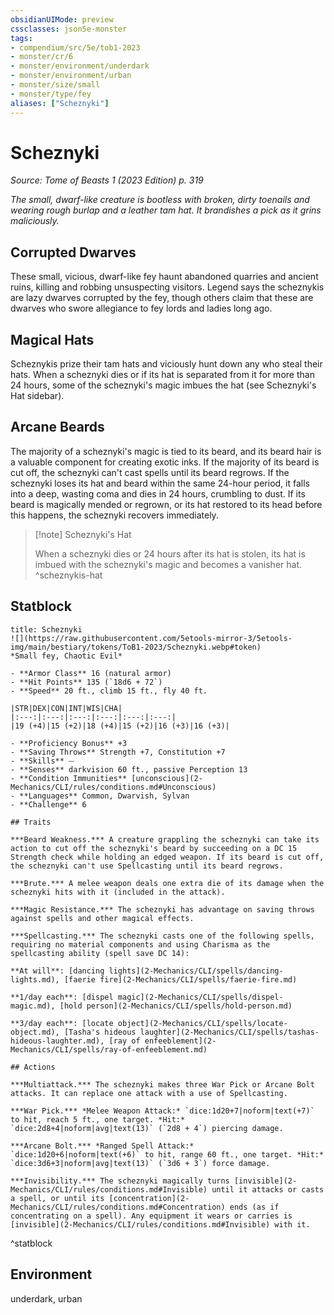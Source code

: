 ```yaml
---
obsidianUIMode: preview
cssclasses: json5e-monster
tags:
- compendium/src/5e/tob1-2023
- monster/cr/6
- monster/environment/underdark
- monster/environment/urban
- monster/size/small
- monster/type/fey
aliases: ["Scheznyki"]
---
```

# Scheznyki
*Source: Tome of Beasts 1 (2023 Edition) p. 319*  

*The small, dwarf-like creature is bootless with broken, dirty toenails and wearing rough burlap and a leather tam hat. It brandishes a pick as it grins maliciously.*

## Corrupted Dwarves

These small, vicious, dwarf-like fey haunt abandoned quarries and ancient ruins, killing and robbing unsuspecting visitors. Legend says the scheznykis are lazy dwarves corrupted by the fey, though others claim that these are dwarves who swore allegiance to fey lords and ladies long ago.

## Magical Hats

Scheznykis prize their tam hats and viciously hunt down any who steal their hats. When a scheznyki dies or if its hat is separated from it for more than 24 hours, some of the scheznyki's magic imbues the hat (see Scheznyki's Hat sidebar).

## Arcane Beards

The majority of a scheznyki's magic is tied to its beard, and its beard hair is a valuable component for creating exotic inks. If the majority of its beard is cut off, the scheznyki can't cast spells until its beard regrows. If the scheznyki loses its hat and beard within the same 24-hour period, it falls into a deep, wasting coma and dies in 24 hours, crumbling to dust. If its beard is magically mended or regrown, or its hat restored to its head before this happens, the scheznyki recovers immediately.

> [!note] Scheznyki's Hat
> 
> When a scheznyki dies or 24 hours after its hat is stolen, its hat is imbued with the scheznyki's magic and becomes a vanisher hat.
^scheznykis-hat

## Statblock

```ad-statblock
title: Scheznyki
![](https://raw.githubusercontent.com/5etools-mirror-3/5etools-img/main/bestiary/tokens/ToB1-2023/Scheznyki.webp#token)
*Small fey, Chaotic Evil*

- **Armor Class** 16 (natural armor)
- **Hit Points** 135 (`18d6 + 72`)
- **Speed** 20 ft., climb 15 ft., fly 40 ft.

|STR|DEX|CON|INT|WIS|CHA|
|:---:|:---:|:---:|:---:|:---:|:---:|
|19 (+4)|15 (+2)|18 (+4)|15 (+2)|16 (+3)|16 (+3)|

- **Proficiency Bonus** +3
- **Saving Throws** Strength +7, Constitution +7
- **Skills** ⏤
- **Senses** darkvision 60 ft., passive Perception 13
- **Condition Immunities** [unconscious](2-Mechanics/CLI/rules/conditions.md#Unconscious)
- **Languages** Common, Dwarvish, Sylvan
- **Challenge** 6

## Traits

***Beard Weakness.*** A creature grappling the scheznyki can take its action to cut off the scheznyki's beard by succeeding on a DC 15 Strength check while holding an edged weapon. If its beard is cut off, the scheznyki can't use Spellcasting until its beard regrows.

***Brute.*** A melee weapon deals one extra die of its damage when the scheznyki hits with it (included in the attack).

***Magic Resistance.*** The scheznyki has advantage on saving throws against spells and other magical effects.

***Spellcasting.*** The scheznyki casts one of the following spells, requiring no material components and using Charisma as the spellcasting ability (spell save DC 14):

**At will**: [dancing lights](2-Mechanics/CLI/spells/dancing-lights.md), [faerie fire](2-Mechanics/CLI/spells/faerie-fire.md)

**1/day each**: [dispel magic](2-Mechanics/CLI/spells/dispel-magic.md), [hold person](2-Mechanics/CLI/spells/hold-person.md)

**3/day each**: [locate object](2-Mechanics/CLI/spells/locate-object.md), [Tasha's hideous laughter](2-Mechanics/CLI/spells/tashas-hideous-laughter.md), [ray of enfeeblement](2-Mechanics/CLI/spells/ray-of-enfeeblement.md)

## Actions

***Multiattack.*** The scheznyki makes three War Pick or Arcane Bolt attacks. It can replace one attack with a use of Spellcasting.

***War Pick.*** *Melee Weapon Attack:* `dice:1d20+7|noform|text(+7)` to hit, reach 5 ft., one target. *Hit:* `dice:2d8+4|noform|avg|text(13)` (`2d8 + 4`) piercing damage.

***Arcane Bolt.*** *Ranged Spell Attack:* `dice:1d20+6|noform|text(+6)` to hit, range 60 ft., one target. *Hit:* `dice:3d6+3|noform|avg|text(13)` (`3d6 + 3`) force damage.

***Invisibility.*** The scheznyki magically turns [invisible](2-Mechanics/CLI/rules/conditions.md#Invisible) until it attacks or casts a spell, or until its [concentration](2-Mechanics/CLI/rules/conditions.md#Concentration) ends (as if concentrating on a spell). Any equipment it wears or carries is [invisible](2-Mechanics/CLI/rules/conditions.md#Invisible) with it.
```
^statblock

## Environment

underdark, urban